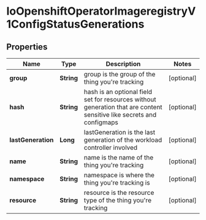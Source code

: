 
# IoOpenshiftOperatorImageregistryV1ConfigStatusGenerations

## Properties
Name | Type | Description | Notes
------------ | ------------- | ------------- | -------------
**group** | **String** | group is the group of the thing you&#39;re tracking |  [optional]
**hash** | **String** | hash is an optional field set for resources without generation that are content sensitive like secrets and configmaps |  [optional]
**lastGeneration** | **Long** | lastGeneration is the last generation of the workload controller involved |  [optional]
**name** | **String** | name is the name of the thing you&#39;re tracking |  [optional]
**namespace** | **String** | namespace is where the thing you&#39;re tracking is |  [optional]
**resource** | **String** | resource is the resource type of the thing you&#39;re tracking |  [optional]




